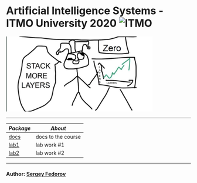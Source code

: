 # Artificial Intelligence Systems - ITMO University 2020 <img src="https://design-system.itmo.ru/img/logos/logo-horizontal-en.png" alt="ITMO" width="200">

<img src="images/StackMoreLayers.png" alt="WISE DOGE" width="400">

---

| *Package* | *About* |
|---------|-------|
|[docs](https://github.com/Punctuality/Artificial_-Intelligence_Systems_ITMO_2020/tree/master/docs)|docs to the course|
|[lab1](https://github.com/Punctuality/Artificial_-Intelligence_Systems_ITMO_2020/tree/master/lab1)|lab work #1|
|[lab2](https://github.com/Punctuality/Artificial_-Intelligence_Systems_ITMO_2020/tree/master/lab2)|lab work #2|

---

#### Author: [Sergey Fedorov](https://github.com/Punctuality)  
